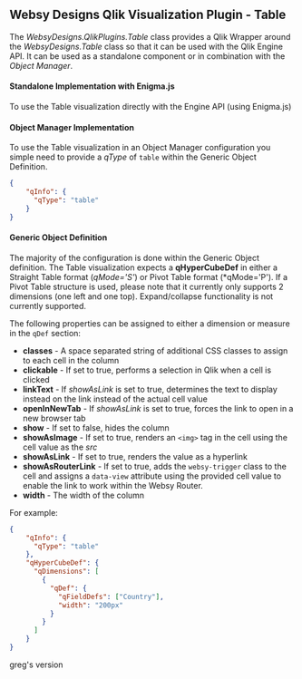 ## Websy Designs Qlik Visualization Plugin - Table
The *WebsyDesigns.QlikPlugins.Table* class provides a Qlik Wrapper around the *WebsyDesigns.Table* class so that it can be used with the Qlik Engine API. It can be used as a standalone component or in combination with the *Object Manager*.

#### Standalone Implementation with Enigma.js
To use the Table visualization directly with the Engine API (using Enigma.js)

#### Object Manager Implementation
To use the Table visualization in an Object Manager configuration you simple need to provide a *qType* of `table` within the Generic Object Definition.
``` JSON
{
    "qInfo": {
      "qType": "table"
    } 
}
```

#### Generic Object Definition
The majority of the configuration is done within the Generic Object definition. The Table visualization expects a **qHyperCubeDef** in either a Straight Table format (*qMode='S'*) or Pivot Table format (*qMode='P'). If a Pivot Table structure is used, please note that it currently only supports 2 dimensions (one left and one top). Expand/collapse functionality is not currently supported.

The following properties can be assigned to either a dimension or measure in the `qDef` section:
* **classes** - A space separated string of additional CSS classes to assign to each cell in the column
* **clickable** - If set to true, performs a selection in Qlik when a cell is clicked
* **linkText** - If *showAsLink* is set to true, determines the text to display instead on the link instead of the actual cell value
* **openInNewTab** - If *showAsLink* is set to true, forces the link to open in a new browser tab
* **show** - If set to false, hides the column
* **showAsImage** - If set to true, renders an `<img>` tag in the cell using the cell value as the *src*
* **showAsLink** - If set to true, renders the value as a hyperlink
* **showAsRouterLink** - If set to true, adds the `websy-trigger` class to the cell and assigns a `data-view` attribute using the provided cell value to enable the link to work within the Websy Router.
* **width** - The width of the column

For example:
```JSON
{
    "qInfo": {
      "qType": "table"
    },
    "qHyperCubeDef": {
      "qDimensions": [
        {
          "qDef": {
            "qFieldDefs": ["Country"],
            "width": "200px"
          }
        }
      ]
    }
}
```

greg's version